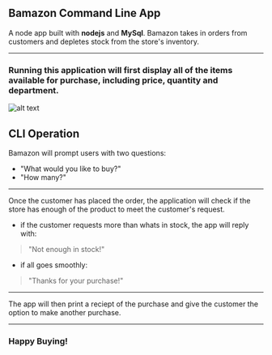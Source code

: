## Bamazon Command Line App

A node app built with **nodejs** and **MySql**. Bamazon takes in orders from customers and depletes stock from the store's inventory.
***


### Running this application will first display all of the items available for purchase, including price, quantity and department.
![alt text](http://www.santamonicawebmaster.com/bootcamp/BamazonRunDown.gif "Logo Title Text 1")

## CLI Operation

Bamazon will prompt users with two questions:

- "What would you like to buy?"
- "How many?"
---
Once the customer has placed the order, the application will check if the store has enough of the product to meet the customer's request.

- if the customer requests more than whats in stock, the app will reply with:
> "Not enough in stock!"
- if all goes smoothly:
> "Thanks for your purchase!"
---
The app will then print a reciept of the purchase and give the customer the option to make another purchase.
***
### Happy Buying!
